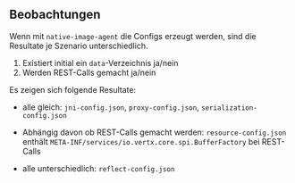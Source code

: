 ## Beobachtungen

Wenn mit `native-image-agent` die Configs erzeugt werden, sind die Resultate
je Szenario unterschiedlich.

1. Existiert initial ein `data`-Verzeichnis ja/nein
2. Werden REST-Calls gemacht ja/nein

Es zeigen sich folgende Resultate:

* alle gleich: `jni-config.json`, `proxy-config.json`, `serialization-config.json`

* Abhängig davon ob REST-Calls gemacht werden: `resource-config.json` enthält
  `META-INF/services/io.vertx.core.spi.BufferFactory` bei REST-Calls 

* alle unterschiedlich: `reflect-config.json`
